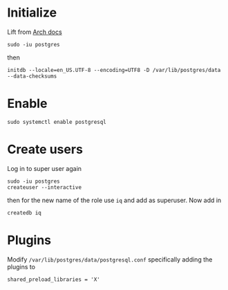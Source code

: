 # Initialize

Lift from [Arch docs](https://wiki.archlinux.org/title/PostgreSQL)

```
sudo -iu postgres
```

then

```
initdb --locale=en_US.UTF-8 --encoding=UTF8 -D /var/lib/postgres/data --data-checksums
```

# Enable

```
sudo systemctl enable postgresql
```

# Create users

Log in to super user again

```
sudo -iu postgres
createuser --interactive
```

then for the new name of the role use `iq` and add as superuser. Now add in

```
createdb iq
```

# Plugins

Modify `/var/lib/postgres/data/postgresql.conf` specifically adding the plugins to 

```
shared_preload_libraries = 'X'
```



